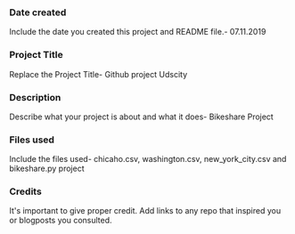 ### Date created
Include the date you created this project and README file.- 07.11.2019

### Project Title
Replace the Project Title- Github project Udscity

### Description
Describe what your project is about and what it does- Bikeshare Project

### Files used
Include the files used- chicaho.csv, washington.csv, new_york_city.csv and bikeshare.py project

### Credits
It's important to give proper credit. Add links to any repo that inspired you or blogposts you consulted.
